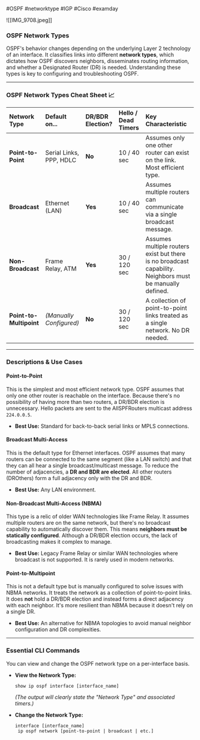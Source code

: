 #OSPF #networktype #IGP #Cisco 
#examday 

![[IMG_9708.jpeg]]

### OSPF Network Types

OSPF's behavior changes depending on the underlying Layer 2 technology of an interface. It classifies links into different **network types**, which dictates how OSPF discovers neighbors, disseminates routing information, and whether a Designated Router (DR) is needed. Understanding these types is key to configuring and troubleshooting OSPF.

---

### OSPF Network Types Cheat Sheet 📈

| Network Type | Default on... | DR/BDR Election? | Hello / Dead Timers | Key Characteristic |
| :--- | :--- | :--- | :--- | :--- |
| **Point-to-Point** | Serial Links, PPP, HDLC | **No** | 10 / 40 sec | Assumes only one other router can exist on the link. Most efficient type. |
| **Broadcast** | Ethernet (LAN) | **Yes** | 10 / 40 sec | Assumes multiple routers can communicate via a single broadcast message. |
| **Non-Broadcast** | Frame Relay, ATM | **Yes** | 30 / 120 sec | Assumes multiple routers exist but there is no broadcast capability. Neighbors must be manually defined. |
| **Point-to-Multipoint** | *(Manually Configured)* | **No** | 30 / 120 sec | A collection of point-to-point links treated as a single network. No DR needed. |

---

### Descriptions & Use Cases

#### Point-to-Point
This is the simplest and most efficient network type. OSPF assumes that only one other router is reachable on the interface. Because there's no possibility of having more than two routers, a DR/BDR election is unnecessary. Hello packets are sent to the AllSPFRouters multicast address `224.0.0.5`.
* **Best Use:** Standard for back-to-back serial links or MPLS connections.

#### Broadcast Multi-Access
This is the default type for Ethernet interfaces. OSPF assumes that many routers can be connected to the same segment (like a LAN switch) and that they can all hear a single broadcast/multicast message. To reduce the number of adjacencies, a **DR and BDR are elected**. All other routers (DROthers) form a full adjacency only with the DR and BDR.
* **Best Use:** Any LAN environment.

#### Non-Broadcast Multi-Access (NBMA)
This type is a relic of older WAN technologies like Frame Relay. It assumes multiple routers are on the same network, but there's no broadcast capability to automatically discover them. This means **neighbors must be statically configured**. Although a DR/BDR election occurs, the lack of broadcasting makes it complex to manage.
* **Best Use:** Legacy Frame Relay or similar WAN technologies where broadcast is not supported. It is rarely used in modern networks.

#### Point-to-Multipoint
This is not a default type but is manually configured to solve issues with NBMA networks. It treats the network as a collection of point-to-point links. It does **not** hold a DR/BDR election and instead forms a direct adjacency with each neighbor. It's more resilient than NBMA because it doesn't rely on a single DR.
* **Best Use:** An alternative for NBMA topologies to avoid manual neighbor configuration and DR complexities.

---

### Essential CLI Commands

You can view and change the OSPF network type on a per-interface basis.

* **View the Network Type:**
    ```cisco
    show ip ospf interface [interface_name]
    ```
    *(The output will clearly state the "Network Type" and associated timers.)*

* **Change the Network Type:**
    ```cisco
    interface [interface_name]
     ip ospf network [point-to-point | broadcast | etc.]
    ```
